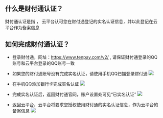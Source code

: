 ## 什么是财付通认证？

财付通认证是指 ， 云平台认可您在财付通登记的实名认证信息，并以此登记在云平台作为备案信息

## 如何完成财付通认证？

-   登录财付通，网址：https://www.tenpay.com/v2/   , 请保证财付通登录的QQ账号和云平台登录的QQ账号一致

-   如果您的财付通账号没有完成实名认证，请使用手机QQ扫描登录财付通
![](http://imgcache.tcecqpoc.fsphere.cn/image/mccdn.qcloud.com/static/img/bed161104bc3c13b2cebd86832917bb5/image.png)

-  在手机QQ添加银行卡完成实名认证
![](http://imgcache.tcecqpoc.fsphere.cn/image/mccdn.qcloud.com/static/img/7c8fab6cc3cf0909aee1339e012c0822/3.png)

- 完成实名认证后，返回财付通官网，账户设置处可见“已实名认证”
![](http://imgcache.tcecqpoc.fsphere.cn/image/mccdn.qcloud.com/static/img/e8f1534fe74aeda492b2976568c8b961/5.png)


- 返回云平台，云平台将要求您授权使用财付通的实名认证信息，作为云平台的备案信息
![](http://imgcache.tcecqpoc.fsphere.cn/image/mccdn.qcloud.com/static/img/7c4f00fbf267b00142341ba5353376bb/image.png)